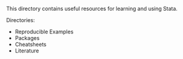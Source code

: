 This directory contains useful resources for learning and using Stata.

Directories:
* Reproducible Examples
* Packages
* Cheatsheets
* Literature
